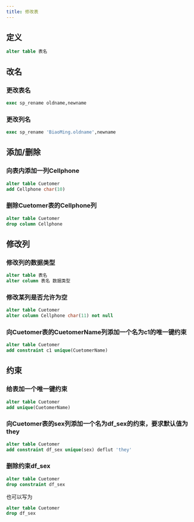 ```yaml
---
title: 修改表
---
```


## 定义

```sql
alter table 表名
```

## 改名

### 更改表名

```sql
exec sp_rename oldname,newname
```

### 更改列名

```sql
exec sp_rename 'BiaoMing.oldname',newname
```

## 添加/删除

### 向表内添加一列Cellphone

```sql
alter table Cuetomer
add Cellphone char(10)
```

### 删除Cuetomer表的Cellphone列

```sql
alter table Cuetomer
drop column Cellphone
```

## 修改列

### 修改列的数据类型

```sql
alter table 表名
alter column 表名 数据类型
```

### 修改某列是否允许为空

```sql
alter table Cuetomer
alter column Cellphone char(11) not null
```

### 向Cuetomer表的CuetomerName列添加一个名为c1的唯一键约束

```sql
alter table Cuetomer
add constraint c1 unique(CuetomerName)
```

## 约束

### 给表加一个唯一键约束

```sql
alter table Cuetomer
add unique(CuetomerName)
```

### 向Cuetomer表的sex列添加一个名为df_sex的约束，要求默认值为they

```sql
alter table Cuetomer
add constraint df_sex unique(sex) deflut 'they'
```

### 删除约束df_sex

```sql
alter table Cuetomer
drop constraint df_sex
```

也可以写为

```sql
alter table Cuetomer
drop df_sex
```
